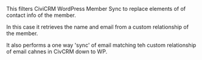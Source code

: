 This filters  CiviCRM WordPress Member Sync to replace elements of of contact info of the member.

In this case it retrieves the name and email from a custom relationship of the member.

It also performs a one way 'sync' of email matching teh custom relationship of email cahnes in CivCRM down to WP.
